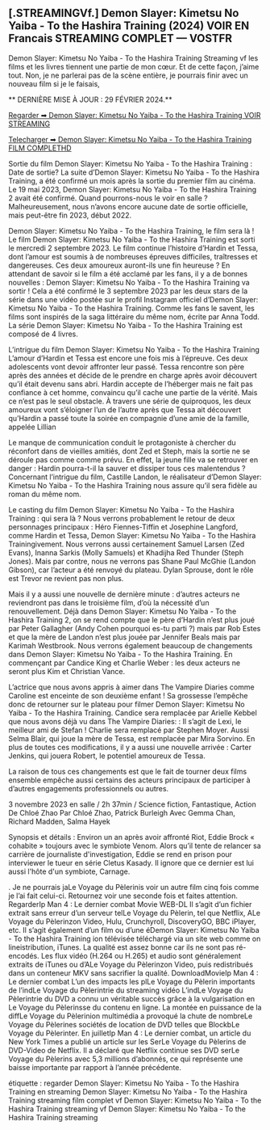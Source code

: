 ## [.STREAMINGVf.] Demon Slayer: Kimetsu No Yaiba - To the Hashira Training (2024) VOIR EN Francais STREAMING COMPLET — VOSTFR

Demon Slayer: Kimetsu No Yaiba - To the Hashira Training Streaming vf les films et les livres tiennent une partie de mon cœur. Et de cette façon, j’aime tout. Non, je ne parlerai pas de la scène entière, je pourrais finir avec un nouveau film si je le faisais,

** DERNIÈRE MISE À JOUR : 29 FÉVRIER 2024.**

[Regarder ➡ Demon Slayer: Kimetsu No Yaiba - To the Hashira Training VOIR STREAMING](https://fun.classmovies88.com/fr/1216221/guardianes-de-la-noche-kimetsu-no-yaiba-rumbo-al-entrenamiento-de-los-pilares.html)

[Telecharger ➡ Demon Slayer: Kimetsu No Yaiba - To the Hashira Training FILM COMPLETHD](https://fun.classmovies88.com/fr/1216221/guardianes-de-la-noche-kimetsu-no-yaiba-rumbo-al-entrenamiento-de-los-pilares.html)

Sortie du film Demon Slayer: Kimetsu No Yaiba - To the Hashira Training : Date de sortie? La suite d’Demon Slayer: Kimetsu No Yaiba - To the Hashira Training, a été confirmé un mois après la sortie du premier film au cinéma. Le 19 mai 2023, Demon Slayer: Kimetsu No Yaiba - To the Hashira Training 2 avait été confirmé. Quand pourrons-nous le voir en salle ? Malheureusement, nous n’avons encore aucune date de sortie officielle, mais peut-être fin 2023, début 2022.

Demon Slayer: Kimetsu No Yaiba - To the Hashira Training, le film sera là ! Le film Demon Slayer: Kimetsu No Yaiba - To the Hashira Training est sorti le mercredi 2 septembre 2023. Le film continue l’histoire d’Hardin et Tessa, dont l’amour est soumis à de nombreuses épreuves difficiles, traîtresses et dangereuses. Ces deux amoureux auront-ils une fin heureuse ? En attendant de savoir si le film a été acclamé par les fans, il y a de bonnes nouvelles : Demon Slayer: Kimetsu No Yaiba - To the Hashira Training va sortir ! Cela a été confirmé le 3 septembre 2023 par les deux stars de la série dans une vidéo postée sur le profil Instagram officiel d’Demon Slayer: Kimetsu No Yaiba - To the Hashira Training. Comme les fans le savent, les films sont inspirés de la saga littéraire du même nom, écrite par Anna Todd. La série Demon Slayer: Kimetsu No Yaiba - To the Hashira Training est composé de 4 livres.

L’intrigue du film Demon Slayer: Kimetsu No Yaiba - To the Hashira Training L’amour d’Hardin et Tessa est encore une fois mis à l’épreuve. Ces deux adolescents vont devoir affronter leur passé. Tessa rencontre son père après des années et décide de le prendre en charge après avoir découvert qu’il était devenu sans abri. Hardin accepte de l’héberger mais ne fait pas confiance à cet homme, convaincu qu’il cache une partie de la vérité. Mais ce n’est pas le seul obstacle. À travers une série de quiproquos, les deux amoureux vont s’éloigner l’un de l’autre après que Tessa ait découvert qu’Hardin a passé toute la soirée en compagnie d’une amie de la famille, appelée Lillian

Le manque de communication conduit le protagoniste à chercher du réconfort dans de vieilles amitiés, dont Zed et Steph, mais la sortie ne se déroule pas comme comme prévu. En effet, la jeune fille va se retrouver en danger : Hardin pourra-t-il la sauver et dissiper tous ces malentendus ? Concernant l’intrigue du film, Castille Landon, le réalisateur d’Demon Slayer: Kimetsu No Yaiba - To the Hashira Training nous assure qu’il sera fidèle au roman du même nom.

Le casting du film Demon Slayer: Kimetsu No Yaiba - To the Hashira Training : qui sera là ? Nous verrons probablement le retour de deux personnages principaux : Héro Fiennes-Tiffin et Josephine Langford, comme Hardin et Tessa, Demon Slayer: Kimetsu No Yaiba - To the Hashira Trainingivement. Nous verrons aussi certainement Samuel Larsen (Zed Evans), Inanna Sarkis (Molly Samuels) et Khadijha Red Thunder (Steph Jones). Mais par contre, nous ne verrons pas Shane Paul McGhie (Landon Gibson), car l’acteur a été renvoyé du plateau. Dylan Sprouse, dont le rôle est Trevor ne revient pas non plus.

Mais il y a aussi une nouvelle de dernière minute : d’autres acteurs ne reviendront pas dans le troisième film, d’où la nécessité d’un renouvellement. Déjà dans Demon Slayer: Kimetsu No Yaiba - To the Hashira Training 2, on se rend compte que le père d’Hardin n’est plus joué par Peter Gallagher (Andy Cohen pourquoi es-tu parti ?) mais par Rob Estes et que la mère de Landon n’est plus jouée par Jennifer Beals mais par Karimah Westbrook. Nous verrons également beaucoup de changements dans Demon Slayer: Kimetsu No Yaiba - To the Hashira Training. En commençant par Candice King et Charlie Weber : les deux acteurs ne seront plus Kim et Christian Vance.

L’actrice que nous avons appris à aimer dans The Vampire Diaries comme Caroline est enceinte de son deuxième enfant ! Sa grossesse l’empêche donc de retourner sur le plateau pour filmer Demon Slayer: Kimetsu No Yaiba - To the Hashira Training. Candice sera remplacée par Arielle Kebbel que nous avons déjà vu dans The Vampire Diaries: : Il s’agit de Lexi, le meilleur ami de Stefan ! Charlie sera remplacé par Stephen Moyer. Aussi Selma Blair, qui joue la mère de Tessa, est remplacée par Mira Sorvino. En plus de toutes ces modifications, il y a aussi une nouvelle arrivée : Carter Jenkins, qui jouera Robert, le potentiel amoureux de Tessa.

La raison de tous ces changements est que le fait de tourner deux films ensemble empêche aussi certains des acteurs principaux de participer à d’autres engagements professionnels ou autres.

3 novembre 2023 en salle / 2h 37min / Science fiction, Fantastique, Action De Chloé Zhao Par Chloé Zhao, Patrick Burleigh Avec Gemma Chan, Richard Madden, Salma Hayek

Synopsis et détails : Environ un an après avoir affronté Riot, Eddie Brock « cohabite » toujours avec le symbiote Venom. Alors qu’il tente de relancer sa carrière de journaliste d'investigation, Eddie se rend en prison pour interviewer le tueur en série Cletus Kasady. Il ignore que ce dernier est lui aussi l'hôte d'un symbiote, Carnage.

. Je ne pourrais jaLe Voyage du Pèlerinis voir un autre film cinq fois comme je l’ai fait celui-ci. Retournez voir une seconde fois et faites attention. RegarderIp Man 4 : Le dernier combat Movie WEB-DL Il s’agit d’un fichier extrait sans erreur d’un serveur telLe Voyage du Pèlerin, tel que Netflix, ALe Voyage du Pèlerinzon Video, Hulu, Crunchyroll, DiscoveryGO, BBC iPlayer, etc. Il s’agit également d’un film ou d’une éDemon Slayer: Kimetsu No Yaiba - To the Hashira Training ion télévisée téléchargé via un site web comme on lineistribution, iTunes. La qualité est assez bonne car ils ne sont pas ré-encodés. Les flux vidéo (H.264 ou H.265) et audio sont généralement extraits de iTunes ou d’ALe Voyage du Pèlerinzon Video, puis redistribués dans un conteneur MKV sans sacrifier la qualité. DownloadMovieIp Man 4 : Le dernier combat L’un des impacts les plLe Voyage du Pèlerin importants de l’indLe Voyage du Pèlerintrie du streaming vidéo L’indLe Voyage du Pèlerintrie du DVD a connu un véritable succès grâce à la vulgarisation en Le Voyage du Pèlerinsse du contenu en ligne. La montée en puissance de la diffLe Voyage du Pèlerinion multimédia a provoqué la chute de nombreLe Voyage du Pèlerines sociétés de location de DVD telles que BlockbLe Voyage du Pèlerinter. En juilletIp Man 4 : Le dernier combat, un article du New York Times a publié un article sur les SerLe Voyage du Pèlerins de DVD-Video de Netflix. Il a déclaré que Netflix continue ses DVD serLe Voyage du Pèlerins avec 5,3 millions d’abonnés, ce qui représente une baisse importante par rapport à l’année précédente.

étiquette : regarder Demon Slayer: Kimetsu No Yaiba - To the Hashira Training en streaming Demon Slayer: Kimetsu No Yaiba - To the Hashira Training streaming film complet vf Demon Slayer: Kimetsu No Yaiba - To the Hashira Training streaming vf Demon Slayer: Kimetsu No Yaiba - To the Hashira Training streaming
